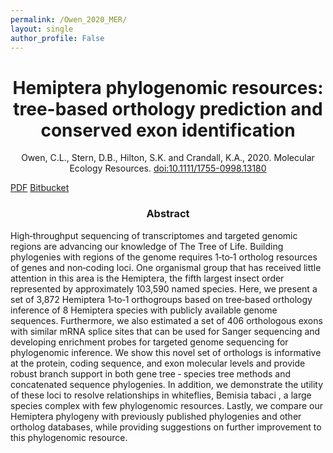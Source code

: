 ```yaml
---
permalink: /Owen_2020_MER/
layout: single
author_profile: False
---
```


<H1 align="center">Hemiptera phylogenomic resources: tree-based orthology prediction and conserved exon identification</H1>
<p align="center">Owen, C.L., Stern, D.B., Hilton, S.K. and Crandall, K.A., 2020. Molecular Ecology Resources. <a href="https://doi.org/10.1111/1755-0998.13180">doi:10.1111/1755-0998.13180</a></p>
<a href="https://blah.blah.com" class="btn btn--primary btn--small" style="text-align:center" >PDF</a> <a href="https://blah.blah.com" class="btn btn--info btn--small" style="text-align:center" >Bitbucket</a>

<H3 align="center">Abstract</H3> 
High‐throughput sequencing of transcriptomes and targeted genomic regions are advancing our knowledge of The Tree of Life. Building phylogenies with regions of the genome requires 1‐to‐1 ortholog resources of genes and non‐coding loci. One organismal group that has received little attention in this area is the Hemiptera, the fifth largest insect order represented by approximately 103,590 named species. Here, we present a set of 3,872 Hemiptera 1‐to‐1 orthogroups based on tree‐based orthology inference of 8 Hemiptera species with publicly available genome sequences. Furthermore, we also estimated a set of 406 orthologous exons with similar mRNA splice sites that can be used for Sanger sequencing and developing enrichment probes for targeted genome sequencing for phylogenomic inference. We show this novel set of orthologs is informative at the protein, coding sequence, and exon molecular levels and provide robust branch support in both gene tree ‐ species tree methods and concatenated sequence phylogenies. In addition, we demonstrate the utility of these loci to resolve relationships in whiteflies, Bemisia tabaci , a large species complex with few phylogenomic resources. Lastly, we compare our Hemiptera phylogeny with previously published phylogenies and other ortholog databases, while providing suggestions on further improvement to this phylogenomic resource.

